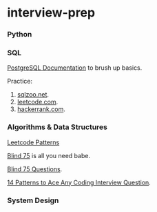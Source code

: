 # interview-prep


### Python


### SQL

[PostgreSQL Documentation](https://www.postgresql.org/docs/current/) to brush up basics.

Practice:

1. [sqlzoo.net](https://sqlzoo.net/wiki/SQL_Tutorial).
2. [leetcode.com](https://leetcode.com/).
3. [hackerrank.com](hackerrank.com).

### Algorithms & Data Structures

[Leetcode Patterns](https://seanprashad.com/leetcode-patterns/)

[Blind 75](https://leetcode.com/discuss/general-discussion/460599/blind-75-leetcode-questions) is all you need babe.

[Blind 75 Questions](https://www.techinterviewhandbook.org/grind75?grouping=topics).

[14 Patterns to Ace Any Coding Interview Question](https://hackernoon.com/14-patterns-to-ace-any-coding-interview-question-c5bb3357f6ed).


### System Design
